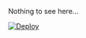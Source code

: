 Nothing to see here...

[![Deploy](https://www.herokucdn.com/deploy/button.png)](https://heroku.com/deploy)

